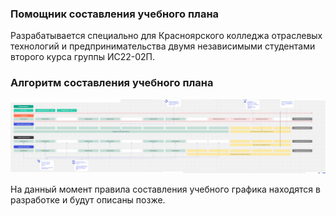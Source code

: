 ### Помощник составления учебного плана
Разрабатывается специально для Красноярского колледжа отраслевых технологий и предпринимательства двумя независимыми студентами второго курса группы ИС22-02П.

### Алгоритм составления учебного плана
![Алгоритм составления учебного плана](https://github.com/Rabort/Rabort.github.io/blob/main/IMG/college-plane.svg)

На данный момент правила составления учебного графика находятся в разработке и будут описаны позже.
